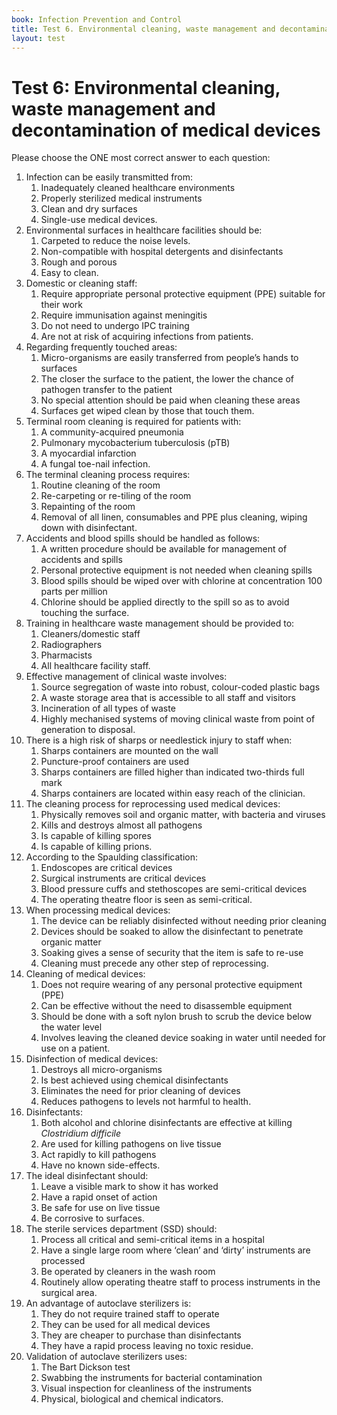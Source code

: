 ```yaml
---
book: Infection Prevention and Control
title: Test 6. Environmental cleaning, waste management and decontamination of medical devices 
layout: test
---
```


# Test 6: Environmental cleaning, waste management and decontamination of medical devices 

Please choose the ONE most correct answer to each question:

1.	Infection can be easily transmitted from:
	1.	Inadequately cleaned healthcare environments 
	1.	Properly sterilized medical instruments 
	1.	Clean and dry surfaces
	1.	Single-use medical devices.
2.	Environmental surfaces in healthcare facilities should be:
	1.	Carpeted to reduce the noise levels.
	1.	Non-compatible with hospital detergents and disinfectants
	1.	Rough and porous
	1.	Easy to clean.
3.	Domestic or cleaning staff:
	1.	Require appropriate personal protective equipment (PPE) suitable for their work
	1.	Require immunisation against meningitis
	1.	Do not need to undergo IPC training
	1.	Are not at risk of acquiring infections from patients. 
4.	Regarding frequently touched areas: 
	1.	Micro-organisms are easily transferred from people’s hands to surfaces
	1.	The closer the surface to the patient, the lower the chance of pathogen transfer to the patient
	1.	No special attention should be paid when cleaning these areas
	1.	Surfaces get wiped clean by those that touch them.
5.	Terminal room cleaning is required for patients with: 
	1.	A community-acquired pneumonia
	1.	Pulmonary mycobacterium tuberculosis (pTB)
	1.	A myocardial infarction
	1.	A fungal toe-nail infection.
6.	The terminal cleaning process requires:
	1.	Routine cleaning of the room
	1.	Re-carpeting or re-tiling of the room
	1.	Repainting of the room
	1.	Removal of all linen, consumables and PPE plus cleaning, wiping down with disinfectant.
7.	Accidents and blood spills should be handled as follows:   
	1.	A written procedure should be available for management of accidents and spills
	1.	Personal protective equipment is not needed when cleaning spills
	1.	Blood spills should be wiped over with chlorine at concentration 100 parts per million
	1.	Chlorine should be applied directly to the spill so as to avoid touching the surface.
8.	Training in healthcare waste management should be provided to:
	1.	Cleaners/domestic staff
	1.	Radiographers
	1.	Pharmacists
	1.	All healthcare facility staff.
9.	Effective management of clinical waste involves:
	1.	Source segregation of waste into robust, colour-coded plastic bags
	1.	A waste storage area that is accessible to all staff and visitors
	1.	Incineration of all types of waste
	1.	Highly mechanised systems of moving clinical waste from point of generation to disposal.
10.	There is a high risk of sharps or needlestick injury to staff when:   
	1.	Sharps containers are mounted on the wall
	1.	Puncture-proof containers are used
	1.	Sharps containers are filled higher than indicated two-thirds full mark
	1.	Sharps containers are located within easy reach of the clinician.
11.	The cleaning process for reprocessing used medical devices:
	1.	Physically removes soil and organic matter, with bacteria and viruses
	1.	Kills and destroys almost all pathogens
	1.	Is capable of killing spores
	1.	Is capable of killing prions.
12.	According to the Spaulding classification:
	1.	Endoscopes are critical devices
	1.	Surgical instruments are critical devices
	1.	Blood pressure cuffs and stethoscopes are semi-critical devices
	1.	The operating theatre floor is seen as semi-critical.
13.	When processing medical devices:
	1.	The device can be reliably disinfected without needing prior cleaning
	1.	Devices should be soaked to allow the disinfectant to penetrate organic matter
	1.	Soaking gives a sense of security that the item is safe to re-use
	1.	Cleaning must precede any other step of reprocessing.
14.	Cleaning of medical devices:
	1.	Does not require wearing of any personal protective equipment (PPE)
	1.	Can be effective without the need to disassemble equipment
	1.	Should be done with a soft nylon brush to scrub the device below the water level
	1.	Involves leaving the cleaned device soaking in water until needed for use on a patient.
15.	Disinfection of medical devices:
	1.	Destroys all micro-organisms
	1.	Is best achieved using chemical disinfectants
	1.	Eliminates the need for prior cleaning of devices
	1.	Reduces pathogens to levels not harmful to health.
16.	Disinfectants:
	1.	Both alcohol and chlorine disinfectants are effective at killing *Clostridium difficile*
	1.	Are used for killing pathogens on live tissue
	1.	Act rapidly to kill pathogens
	1.	Have no known side-effects. 
17.	The ideal disinfectant should:
	1.	Leave a visible mark to show it has worked 
	1.	Have a rapid onset of action
	1.	Be safe for use on live tissue
	1.	Be corrosive to surfaces.
18.	The sterile services department (SSD) should: 
	1.	Process all critical and semi-critical items in a hospital
	1.	Have a single large room where ‘clean’ and ‘dirty’ instruments are processed
	1.	Be operated by cleaners in the wash room
	1.	Routinely allow operating theatre staff to process instruments in the surgical area.
19.	An advantage of autoclave sterilizers is:
	1.	They do not require trained staff to operate
	1.	They can be used for all medical devices
	1.	They are cheaper to purchase than disinfectants
	1.	They have a rapid process leaving no toxic residue.
20.	Validation of autoclave sterilizers uses:  
	1.	The Bart Dickson test
	1.	Swabbing the instruments for bacterial contamination
	1.	Visual inspection for cleanliness of the instruments
	1.	Physical, biological and chemical indicators.